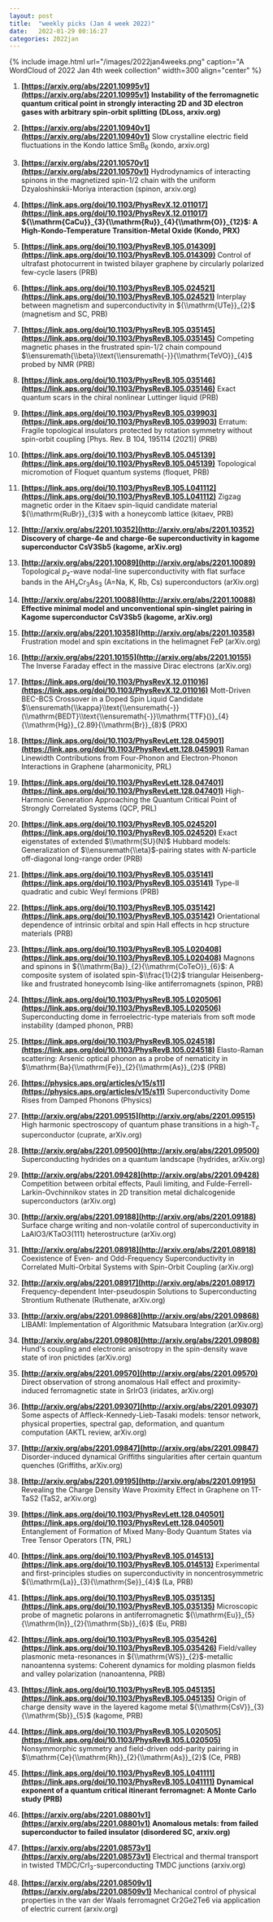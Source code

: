 ```yaml
---
layout: post
title:  "weekly picks (Jan 4 week 2022)"
date:   2022-01-29 00:16:27
categories: 2022jan
---
```


{% include image.html url="/images/2022jan4weeks.png" caption="A WordCloud of 2022 Jan 4th week collection" width=300 align="center" %}



1. **[https://arxiv.org/abs/2201.10995v1](https://arxiv.org/abs/2201.10995v1)** **Instability of the ferromagnetic quantum critical point in strongly interacting 2D and 3D electron gases with arbitrary spin-orbit splitting (DLoss, arxiv.org)**

1. **[https://arxiv.org/abs/2201.10940v1](https://arxiv.org/abs/2201.10940v1)** Slow crystalline electric field fluctuations in the Kondo lattice SmB$_{6}$ (kondo, arxiv.org)

1. **[https://arxiv.org/abs/2201.10570v1](https://arxiv.org/abs/2201.10570v1)** Hydrodynamics of interacting spinons in the magnetized spin-$1/2$ chain with the uniform Dzyaloshinskii-Moriya interaction (spinon, arxiv.org)



1. **[https://link.aps.org/doi/10.1103/PhysRevX.12.011017](https://link.aps.org/doi/10.1103/PhysRevX.12.011017)** **${\\mathrm{CaCu}}_{3}{\\mathrm{Ru}}_{4}{\\mathrm{O}}_{12}$: A High-Kondo-Temperature Transition-Metal Oxide (Kondo, PRX)**

1. **[https://link.aps.org/doi/10.1103/PhysRevB.105.014309](https://link.aps.org/doi/10.1103/PhysRevB.105.014309)** Control of ultrafast photocurrent in twisted bilayer graphene by circularly polarized few-cycle lasers (PRB)

1. **[https://link.aps.org/doi/10.1103/PhysRevB.105.024521](https://link.aps.org/doi/10.1103/PhysRevB.105.024521)** Interplay between magnetism and superconductivity in ${\\mathrm{UTe}}_{2}$ (magnetism and SC, PRB)

1. **[https://link.aps.org/doi/10.1103/PhysRevB.105.035145](https://link.aps.org/doi/10.1103/PhysRevB.105.035145)** Competing magnetic phases in the frustrated spin-1/2 chain compound $\\ensuremath{\\beta}\\text{\\ensuremath{-}}{\\mathrm{TeVO}}_{4}$ probed by NMR (PRB)

1. **[https://link.aps.org/doi/10.1103/PhysRevB.105.035146](https://link.aps.org/doi/10.1103/PhysRevB.105.035146)** Exact quantum scars in the chiral nonlinear Luttinger liquid (PRB)

1. **[https://link.aps.org/doi/10.1103/PhysRevB.105.039903](https://link.aps.org/doi/10.1103/PhysRevB.105.039903)** Erratum: Fragile topological insulators protected by rotation symmetry without spin-orbit coupling [Phys. Rev. B 104, 195114 (2021)] (PRB)

1. **[https://link.aps.org/doi/10.1103/PhysRevB.105.045139](https://link.aps.org/doi/10.1103/PhysRevB.105.045139)** Topological micromotion of Floquet quantum systems (floquet, PRB)

1. **[https://link.aps.org/doi/10.1103/PhysRevB.105.L041112](https://link.aps.org/doi/10.1103/PhysRevB.105.L041112)** Zigzag magnetic order in the Kitaev spin-liquid candidate material ${\\mathrm{RuBr}}_{3}$ with a honeycomb lattice (kitaev, PRB)




1. **[http://arxiv.org/abs/2201.10352](http://arxiv.org/abs/2201.10352)** **Discovery of charge-4e and charge-6e superconductivity in kagome superconductor CsV3Sb5 (kagome, arXiv.org)**

1. **[http://arxiv.org/abs/2201.10089](http://arxiv.org/abs/2201.10089)** Topological $p_z$-wave nodal-line superconductivity with flat surface bands in the AH$_{x}$Cr${_3}$As${_3}$ (A=Na, K, Rb, Cs) superconductors (arXiv.org)

1. **[http://arxiv.org/abs/2201.10088](http://arxiv.org/abs/2201.10088)** **Effective minimal model and unconventional spin-singlet pairing in Kagome superconductor CsV3Sb5 (kagome, arXiv.org)**

1. **[http://arxiv.org/abs/2201.10358](http://arxiv.org/abs/2201.10358)** Frustration model and spin excitations in the helimagnet FeP (arXiv.org)

1. **[http://arxiv.org/abs/2201.10155](http://arxiv.org/abs/2201.10155)** The Inverse Faraday effect in the massive Dirac electrons (arXiv.org)



1. **[https://link.aps.org/doi/10.1103/PhysRevX.12.011016](https://link.aps.org/doi/10.1103/PhysRevX.12.011016)** Mott-Driven BEC-BCS Crossover in a Doped Spin Liquid Candidate $\\ensuremath{\\kappa}\\text{\\ensuremath{-}}(\\mathrm{BEDT}\\text{\\ensuremath{-}}\\mathrm{TTF}{)}_{4}{\\mathrm{Hg}}_{2.89}{\\mathrm{Br}}_{8}$ (PRX)

1. **[https://link.aps.org/doi/10.1103/PhysRevLett.128.045901](https://link.aps.org/doi/10.1103/PhysRevLett.128.045901)** Raman Linewidth Contributions from Four-Phonon and Electron-Phonon Interactions in Graphene (aharmonicity, PRL)

1. **[https://link.aps.org/doi/10.1103/PhysRevLett.128.047401](https://link.aps.org/doi/10.1103/PhysRevLett.128.047401)** High-Harmonic Generation Approaching the Quantum Critical Point of Strongly Correlated Systems (QCP, PRL)

1. **[https://link.aps.org/doi/10.1103/PhysRevB.105.024520](https://link.aps.org/doi/10.1103/PhysRevB.105.024520)** Exact eigenstates of extended $\\mathrm{SU}(N)$ Hubbard models: Generalization of $\\ensuremath{\\eta}$-pairing states with $N$-particle off-diagonal long-range order (PRB)

1. **[https://link.aps.org/doi/10.1103/PhysRevB.105.035141](https://link.aps.org/doi/10.1103/PhysRevB.105.035141)** Type-II quadratic and cubic Weyl fermions (PRB)

1. **[https://link.aps.org/doi/10.1103/PhysRevB.105.035142](https://link.aps.org/doi/10.1103/PhysRevB.105.035142)** Orientational dependence of intrinsic orbital and spin Hall effects in hcp structure materials (PRB)

1. **[https://link.aps.org/doi/10.1103/PhysRevB.105.L020408](https://link.aps.org/doi/10.1103/PhysRevB.105.L020408)** Magnons and spinons in ${\\mathrm{Ba}}_{2}{\\mathrm{CoTeO}}_{6}$: A composite system of isolated spin-$\\frac{1}{2}$ triangular Heisenberg-like and frustrated honeycomb Ising-like antiferromagnets (spinon, PRB)

1. **[https://link.aps.org/doi/10.1103/PhysRevB.105.L020506](https://link.aps.org/doi/10.1103/PhysRevB.105.L020506)** Superconducting dome in ferroelectric-type materials from soft mode instability (damped phonon, PRB)

1. **[https://link.aps.org/doi/10.1103/PhysRevB.105.024518](https://link.aps.org/doi/10.1103/PhysRevB.105.024518)** Elasto-Raman scattering: Arsenic optical phonon as a probe of nematicity in $\\mathrm{Ba}{\\mathrm{Fe}}_{2}{\\mathrm{As}}_{2}$ (PRB)

1. **[https://physics.aps.org/articles/v15/s11](https://physics.aps.org/articles/v15/s11)** Superconductivity Dome Rises from Damped Phonons (Physics)



1. **[http://arxiv.org/abs/2201.09515](http://arxiv.org/abs/2201.09515)** High harmonic spectroscopy of quantum phase transitions in a high-T$_c$ superconductor (cuprate, arXiv.org)

1. **[http://arxiv.org/abs/2201.09500](http://arxiv.org/abs/2201.09500)** Superconducting hydrides on a quantum landscape (hydrides, arXiv.org)

1. **[http://arxiv.org/abs/2201.09428](http://arxiv.org/abs/2201.09428)** Competition between orbital effects, Pauli limiting, and Fulde-Ferrell-Larkin-Ovchinnikov states in 2D transition metal dichalcogenide superconductors (arXiv.org)

1. **[http://arxiv.org/abs/2201.09188](http://arxiv.org/abs/2201.09188)** Surface charge writing and non-volatile control of superconductivity in LaAlO3/KTaO3(111) heterostructure (arXiv.org)

1. **[http://arxiv.org/abs/2201.08918](http://arxiv.org/abs/2201.08918)** Coexistence of Even- and Odd-Frequency Superconductivity in Correlated Multi-Orbital Systems with Spin-Orbit Coupling (arXiv.org)

1. **[http://arxiv.org/abs/2201.08917](http://arxiv.org/abs/2201.08917)** Frequency-dependent Inter-pseudospin Solutions to Superconducting Strontium Ruthenate (Ruthenate, arXiv.org)

1. **[http://arxiv.org/abs/2201.09868](http://arxiv.org/abs/2201.09868)** LIBAMI: Implementation of Algorithmic Matsubara Integration (arXiv.org)

1. **[http://arxiv.org/abs/2201.09808](http://arxiv.org/abs/2201.09808)** Hund's coupling and electronic anisotropy in the spin-density wave state of iron pnictides (arXiv.org)

1. **[http://arxiv.org/abs/2201.09570](http://arxiv.org/abs/2201.09570)** Direct observation of strong anomalous Hall effect and proximity-induced ferromagnetic state in SrIrO3 (iridates, arXiv.org)

1. **[http://arxiv.org/abs/2201.09307](http://arxiv.org/abs/2201.09307)** Some aspects of Affleck-Kennedy-Lieb-Tasaki models: tensor network, physical properties, spectral gap, deformation, and quantum computation (AKTL review, arXiv.org)

1. **[http://arxiv.org/abs/2201.09847](http://arxiv.org/abs/2201.09847)** Disorder-induced dynamical Griffiths singularities after certain quantum quenches (Griffiths, arXiv.org)

1. **[http://arxiv.org/abs/2201.09195](http://arxiv.org/abs/2201.09195)** Revealing the Charge Density Wave Proximity Effect in Graphene on 1T-TaS2 (TaS2, arXiv.org)



1. **[https://link.aps.org/doi/10.1103/PhysRevLett.128.040501](https://link.aps.org/doi/10.1103/PhysRevLett.128.040501)** Entanglement of Formation of Mixed Many-Body Quantum States via Tree Tensor Operators (TN, PRL)

1. **[https://link.aps.org/doi/10.1103/PhysRevB.105.014513](https://link.aps.org/doi/10.1103/PhysRevB.105.014513)** Experimental and first-principles studies on superconductivity in noncentrosymmetric ${\\mathrm{La}}_{3}{\\mathrm{Se}}_{4}$ (La, PRB)

1. **[https://link.aps.org/doi/10.1103/PhysRevB.105.035135](https://link.aps.org/doi/10.1103/PhysRevB.105.035135)** Microscopic probe of magnetic polarons in antiferromagnetic ${\\mathrm{Eu}}_{5}{\\mathrm{In}}_{2}{\\mathrm{Sb}}_{6}$ (Eu, PRB)

1. **[https://link.aps.org/doi/10.1103/PhysRevB.105.035426](https://link.aps.org/doi/10.1103/PhysRevB.105.035426)** Field/valley plasmonic meta-resonances in ${\\mathrm{WS}}_{2}$-metallic nanoantenna systems: Coherent dynamics for molding plasmon fields and valley polarization (nanoantenna, PRB)

1. **[https://link.aps.org/doi/10.1103/PhysRevB.105.045135](https://link.aps.org/doi/10.1103/PhysRevB.105.045135)** Origin of charge density wave in the layered kagome metal ${\\mathrm{CsV}}_{3}{\\mathrm{Sb}}_{5}$ (kagome, PRB)

1. **[https://link.aps.org/doi/10.1103/PhysRevB.105.L020505](https://link.aps.org/doi/10.1103/PhysRevB.105.L020505)** Nonsymmorphic symmetry and field-driven odd-parity pairing in $\\mathrm{Ce}{\\mathrm{Rh}}_{2}{\\mathrm{As}}_{2}$ (Ce, PRB)

1. **[https://link.aps.org/doi/10.1103/PhysRevB.105.L041111](https://link.aps.org/doi/10.1103/PhysRevB.105.L041111)** **Dynamical exponent of a quantum critical itinerant ferromagnet: A Monte Carlo study (PRB)**



1. **[https://arxiv.org/abs/2201.08801v1](https://arxiv.org/abs/2201.08801v1)** **Anomalous metals: from failed superconductor to failed insulator  (disordered SC, arxiv.org)**

1. **[https://arxiv.org/abs/2201.08573v1](https://arxiv.org/abs/2201.08573v1)** Electrical and thermal transport in twisted TMDC/CrI$_3$-superconducting TMDC junctions (arxiv.org)

1. **[https://arxiv.org/abs/2201.08509v1](https://arxiv.org/abs/2201.08509v1)** Mechanical control of physical properties in the van der Waals ferromagnet Cr2Ge2Te6 via application of electric current (arxiv.org)
